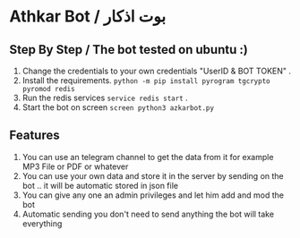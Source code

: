 # Athkar Bot / بوت اذكار

## Step By Step / The bot tested on ubuntu :)

1. Change the credentials to your own credentials "UserID & BOT TOKEN" .
2. Install the requirements. `python -m pip install pyrogram tgcrypto pyromod redis`
3. Run the redis services `service redis start` .
4. Start the bot on screen `screen python3 azkarbot.py`

## Features
1. You can use an telegram channel to get the data from it for example MP3 File or PDF or whatever
2. You can use your own data and store it in the server by sending on the bot .. it will be automatic stored in json file 
3. You can give any one an admin privileges and let him add and mod the bot 
4. Automatic sending you don't need to send anything the bot will take everything

